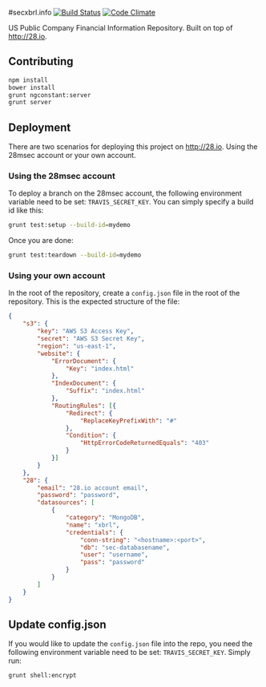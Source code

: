 #secxbrl.info
[![Build Status](http://img.shields.io/travis/28msec/secxbrl.info/master.svg?style=flat)](https://travis-ci.org/28msec/secxbrl.info) [![Code Climate](http://img.shields.io/codeclimate/github/28msec/secxbrl.info.svg?style=flat)](https://codeclimate.com/github/28msec/secxbrl.info)

US Public Company Financial Information Repository. Built on top of http://28.io.

## Contributing

```bash
npm install
bower install
grunt ngconstant:server
grunt server
```

## Deployment
There are two scenarios for deploying this project on http://28.io. Using the 28msec account or your own account.

### Using the 28msec account
To deploy a branch on the 28msec account, the following environment variable need to be set: `TRAVIS_SECRET_KEY`.
You can simply specify a build id like this:

```bash
grunt test:setup --build-id=mydemo
```

Once you are done:
```bash
grunt test:teardown --build-id=mydemo
```

### Using your own account
In the root of the repository, create a `config.json` file in the root of the repository.
This is the expected structure of the file:
```json
{
    "s3": {
        "key": "AWS S3 Access Key",
        "secret": "AWS S3 Secret Key",
        "region": "us-east-1",
        "website": {
            "ErrorDocument": {
                "Key": "index.html"
            },
            "IndexDocument": {
                "Suffix": "index.html"
            },
            "RoutingRules": [{
                "Redirect": {
                    "ReplaceKeyPrefixWith": "#"
                },
                "Condition": {
                    "HttpErrorCodeReturnedEquals": "403"
                }
            }]
        }
    },
    "28": {
        "email": "28.io account email",
        "password": "password",
        "datasources": [
            {
                "category": "MongoDB",
                "name": "xbrl",
                "credentials": {
                    "conn-string": "<hostname>:<port>",
                    "db": "sec-databasename",
                    "user": "username",
                    "pass": "password"
                }
            }
        ]
    }
}
```

## Update config.json
If you would like to update the `config.json` file into the repo, you need the following environment variable need to be set: `TRAVIS_SECRET_KEY`.
Simply run:
```bash
grunt shell:encrypt
```
